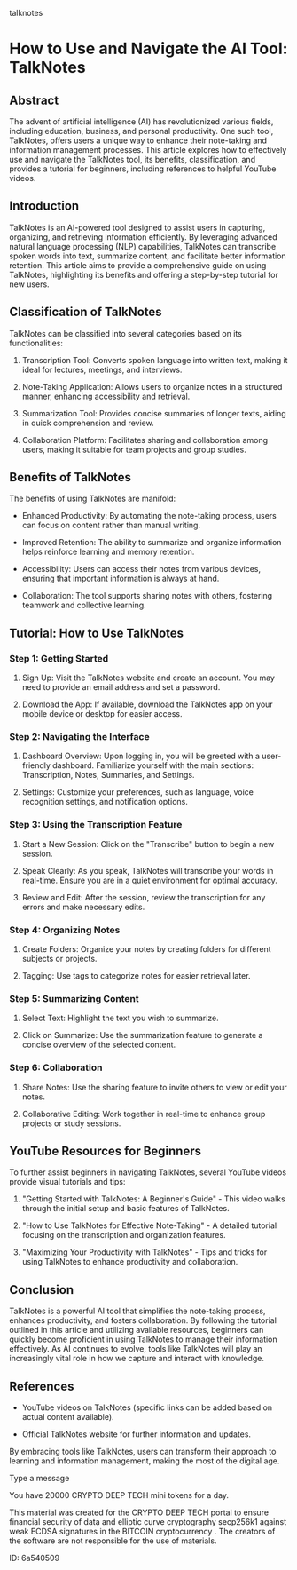 talknotes
# How to Use and Navigate the AI Tool: TalkNotes



## Abstract



The advent of artificial intelligence (AI) has revolutionized various fields, including education, business, and personal productivity. One such tool, TalkNotes, offers users a unique way to enhance their note-taking and information management processes. This article explores how to effectively use and navigate the TalkNotes tool, its benefits, classification, and provides a tutorial for beginners, including references to helpful YouTube videos.



## Introduction



TalkNotes is an AI-powered tool designed to assist users in capturing, organizing, and retrieving information efficiently. By leveraging advanced natural language processing (NLP) capabilities, TalkNotes can transcribe spoken words into text, summarize content, and facilitate better information retention. This article aims to provide a comprehensive guide on using TalkNotes, highlighting its benefits and offering a step-by-step tutorial for new users.



## Classification of TalkNotes



TalkNotes can be classified into several categories based on its functionalities:



1. Transcription Tool: Converts spoken language into written text, making it ideal for lectures, meetings, and interviews.

2. Note-Taking Application: Allows users to organize notes in a structured manner, enhancing accessibility and retrieval.

3. Summarization Tool: Provides concise summaries of longer texts, aiding in quick comprehension and review.

4. Collaboration Platform: Facilitates sharing and collaboration among users, making it suitable for team projects and group studies.



## Benefits of TalkNotes



The benefits of using TalkNotes are manifold:



- Enhanced Productivity: By automating the note-taking process, users can focus on content rather than manual writing.

- Improved Retention: The ability to summarize and organize information helps reinforce learning and memory retention.

- Accessibility: Users can access their notes from various devices, ensuring that important information is always at hand.

- Collaboration: The tool supports sharing notes with others, fostering teamwork and collective learning.



## Tutorial: How to Use TalkNotes



### Step 1: Getting Started



1. Sign Up: Visit the TalkNotes website and create an account. You may need to provide an email address and set a password.

2. Download the App: If available, download the TalkNotes app on your mobile device or desktop for easier access.



### Step 2: Navigating the Interface



1. Dashboard Overview: Upon logging in, you will be greeted with a user-friendly dashboard. Familiarize yourself with the main sections: Transcription, Notes, Summaries, and Settings.

2. Settings: Customize your preferences, such as language, voice recognition settings, and notification options.



### Step 3: Using the Transcription Feature



1. Start a New Session: Click on the "Transcribe" button to begin a new session.

2. Speak Clearly: As you speak, TalkNotes will transcribe your words in real-time. Ensure you are in a quiet environment for optimal accuracy.

3. Review and Edit: After the session, review the transcription for any errors and make necessary edits.



### Step 4: Organizing Notes



1. Create Folders: Organize your notes by creating folders for different subjects or projects.

2. Tagging: Use tags to categorize notes for easier retrieval later.



### Step 5: Summarizing Content



1. Select Text: Highlight the text you wish to summarize.

2. Click on Summarize: Use the summarization feature to generate a concise overview of the selected content.



### Step 6: Collaboration



1. Share Notes: Use the sharing feature to invite others to view or edit your notes.

2. Collaborative Editing: Work together in real-time to enhance group projects or study sessions.



## YouTube Resources for Beginners



To further assist beginners in navigating TalkNotes, several YouTube videos provide visual tutorials and tips:



1. "Getting Started with TalkNotes: A Beginner's Guide" - This video walks through the initial setup and basic features of TalkNotes.

2. "How to Use TalkNotes for Effective Note-Taking" - A detailed tutorial focusing on the transcription and organization features.

3. "Maximizing Your Productivity with TalkNotes" - Tips and tricks for using TalkNotes to enhance productivity and collaboration.



## Conclusion



TalkNotes is a powerful AI tool that simplifies the note-taking process, enhances productivity, and fosters collaboration. By following the tutorial outlined in this article and utilizing available resources, beginners can quickly become proficient in using TalkNotes to manage their information effectively. As AI continues to evolve, tools like TalkNotes will play an increasingly vital role in how we capture and interact with knowledge.



## References



- YouTube videos on TalkNotes (specific links can be added based on actual content available).

- Official TalkNotes website for further information and updates.



By embracing tools like TalkNotes, users can transform their approach to learning and information management, making the most of the digital age.



Type a message

You have 20000 CRYPTO DEEP TECH mini tokens for a day.


This material was created for the  CRYPTO DEEP TECH portal  to ensure financial security of data and elliptic curve cryptography  secp256k1 against weak ECDSA  signatures   in the  BITCOIN cryptocurrency . The creators of the software are not responsible for the use of materials.

 ID: 6a540509
